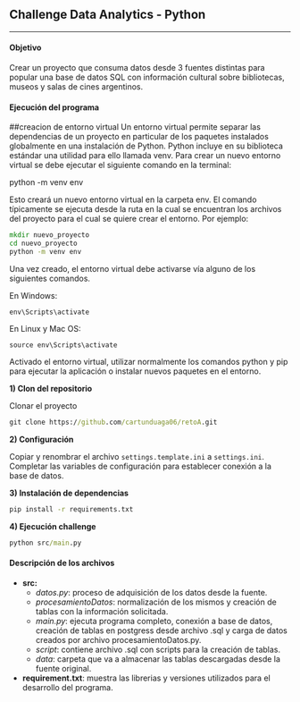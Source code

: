 ## Challenge Data Analytics - Python
_____________________________

#### Objetivo
Crear un proyecto que consuma datos desde
3 fuentes distintas para popular una base de datos SQL con información cultural
sobre bibliotecas, museos y salas de cines argentinos.

#### Ejecución del programa

##creacion de entorno virtual
Un entorno virtual permite separar las dependencias de un proyecto en particular de los paquetes instalados globalmente en una instalación de Python. Python incluye en su biblioteca estándar una utilidad para ello llamada venv. Para crear un nuevo entorno virtual se debe ejecutar el siguiente comando en la terminal:

python -m venv env


Esto creará un nuevo entorno virtual en la carpeta env. El comando típicamente se ejecuta desde la ruta en la cual se encuentran los archivos del proyecto para el cual se quiere crear el entorno. Por ejemplo:
```cmd
mkdir nuevo_proyecto
cd nuevo_proyecto
python -m venv env
```




Una vez creado, el entorno virtual debe activarse vía alguno de los siguientes comandos.

En Windows:
``` cdm
env\Scripts\activate

```


En Linux y Mac OS:

 
``` cdm
source env\Scripts\activate

```

Activado el entorno virtual, utilizar normalmente los comandos python y pip para ejecutar la aplicación o instalar nuevos paquetes en el entorno.

**1) Clon del repositorio**

Clonar el proyecto
```cmd
git clone https://github.com/cartunduaga06/retoA.git

```

**2) Configuración**

Copiar y renombrar el archivo `settings.template.ini` a `settings.ini`.
Completar las variables de configuración para establecer conexión a la base de datos.

**3) Instalación de dependencias**

```cmd
pip install -r requirements.txt
```

**4) Ejecución challenge**
```cmd
python src/main.py
```

#### Descripción de los archivos
- **src:** 
  - *datos.py*: proceso de adquisición de los datos desde la fuente.
  - *procesamientoDatos*: normalización de los mismos y creación de tablas con la información solicitada.
  - *main.py*: ejecuta programa completo, conexión a base de datos, creación de tablas en postgress desde archivo .sql y carga de datos creados por archivo procesamientoDatos.py.
  - *script*: contiene archivo .sql con scripts para la creación de tablas.
  - *data*: carpeta que va a almacenar las tablas descargadas desde la fuente original.
- **requirement.txt**: muestra las librerias y versiones utilizados para el desarrollo del programa.
